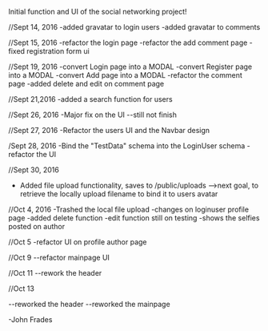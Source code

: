 Initial function and UI of the social networking project!


//Sept 14, 2016
-added gravatar to login users
-added gravatar to comments



//Sept 15, 2016
-refactor the login page
-refactor the add comment page
-fixed registration form ui


//Sept 19, 2016
-convert Login page into a MODAL
-convert Register page into a MODAL
-convert Add page into a MODAL
-refactor the comment page
-added delete and edit on comment page


//Sept 21,2016
-added a search function for users


//Sept 26, 2016
-Major fix on the UI --still not finish

//Sept 27, 2016
-Refactor the users UI and the Navbar design

/Sept 28, 2016
-Bind the "TestData" schema into the LoginUser schema
-refactor the UI

//Sept 30, 2016
- Added file upload functionality, saves to /public/uploads
-->next goal, to retrieve the locally upload filename to bind it to users avatar

//Oct 4, 2016
-Trashed the local file upload
-changes on loginuser profile page
 -added delete function
 -edit function still on testing
 -shows the selfies posted on author


//Oct 5
-refactor UI on profile author page

//Oct 9
--refactor mainpage UI


//Oct 11
--rework the header


//Oct 13

--reworked the header
--reworked the mainpage


-John Frades